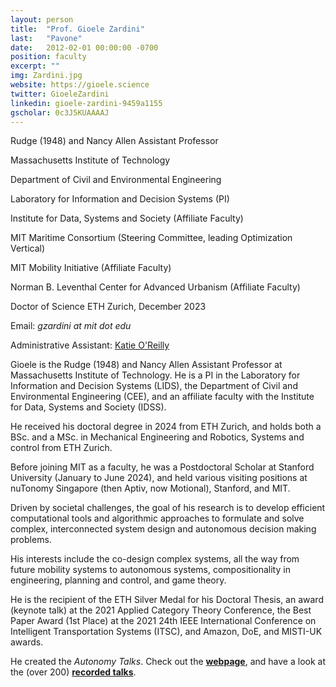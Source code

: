 ```yaml
---
layout: person
title:  "Prof. Gioele Zardini"
last:   "Pavone"
date:   2012-02-01 00:00:00 -0700
position: faculty
excerpt: ""
img: Zardini.jpg
website: https://gioele.science
twitter: GioeleZardini
linkedin: gioele-zardini-9459a1155
gscholar: 0c3J5KUAAAAJ
---
```


Rudge (1948) and Nancy Allen Assistant Professor

Massachusetts Institute of Technology

Department of Civil and Environmental Engineering

Laboratory for Information and Decision Systems (PI)

Institute for Data, Systems and Society (Affiliate Faculty)

MIT Maritime Consortium (Steering Committee, leading Optimization Vertical)

MIT Mobility Initiative (Affiliate Faculty)

Norman B. Leventhal Center for Advanced Urbanism (Affiliate Faculty)

Doctor of Science ETH Zurich, December 2023

Email: <em>gzardini at mit dot edu</em>

Administrative Assistant: <a class="black-link" href="https://www.mit.edu/~oreilly1/lidsreporting_ko.html" target="_blank">Katie O'Reilly</a>

Gioele is the Rudge (1948) and Nancy Allen Assistant Professor at Massachusetts Institute of Technology. He is a PI in the Laboratory for Information and Decision Systems (LIDS), the Department of Civil and Environmental Engineering (CEE), and an affiliate faculty with the Institute for Data, Systems and Society (IDSS). 

He received his doctoral degree in 2024 from ETH Zurich, and holds both a BSc. and a MSc. in Mechanical Engineering and Robotics, Systems and control from ETH Zurich.

Before joining MIT as a faculty, he was a Postdoctoral Scholar at Stanford University (January to June 2024), and held various visiting positions at nuTonomy Singapore (then Aptiv, now Motional), Stanford, and MIT.

Driven by societal challenges, the goal of his research is to develop efficient computational tools and algorithmic approaches to formulate and solve complex, interconnected system design and autonomous decision making problems.

His interests include the co-design complex systems, all the way from future mobility systems to autonomous systems, compositionality in engineering, planning and control, and game theory.

He is the recipient of the ETH Silver Medal for his Doctoral Thesis, an award (keynote talk) at the 2021 Applied Category Theory Conference, the Best Paper Award (1st Place) at the 2021 24th IEEE International Conference on Intelligent Transportation Systems (ITSC), and Amazon, DoE, and MISTI-UK awards.
		
He created the <em>Autonomy Talks</em>. Check out the <b><a class="black-link" href="https://zardini.mit.edu/autonomytalks" target="_blank">webpage</a></b>, and have a look at the (over 200) <b><a class="black-link" href="https://www.youtube.com/playlist?list=PLOjPogOkotlO-nrJ1Pw2hWMpqh7E-_L97" target="_blank">recorded talks</a></b>.